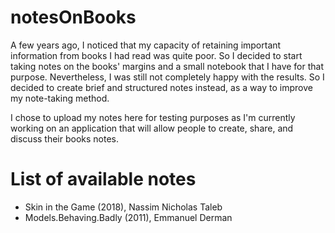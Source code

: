 # notesOnBooks
A few years ago, I noticed that my capacity of retaining important information from books I had read was quite poor. So I decided to start taking notes on the books' margins and a small notebook that I have for that purpose. Nevertheless, I was still not completely happy with the results. So I decided to create brief and structured notes instead, as a way to improve my note-taking method. 

I chose to upload my notes here for testing purposes as I'm currently working on an application that will allow people to create, share, and discuss their books notes.

# List of available notes
- Skin in the Game (2018), Nassim Nicholas Taleb
- Models.Behaving.Badly (2011), Emmanuel Derman
